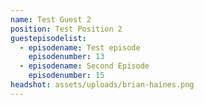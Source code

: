 ```yaml
---
name: Test Guest 2
position: Test Position 2
guestepisodelist:
  - episodename: Test episode
    episodenumber: 13
  - episodename: Second Episode
    episodenumber: 15
headshot: assets/uploads/brian-haines.png
---
```

